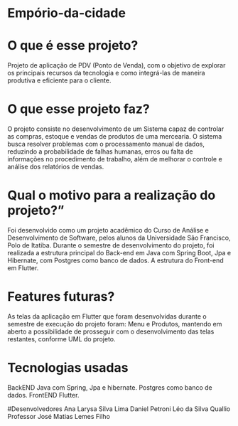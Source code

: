# Empório-da-cidade

# O que é esse projeto?
Projeto de aplicação de PDV (Ponto de Venda), com o objetivo de explorar os principais recursos da tecnologia e como integrá-las de maneira produtiva e eficiente para o cliente. 

# O que esse projeto faz?
O projeto consiste no desenvolvimento de um Sistema capaz de controlar as compras, estoque e vendas de produtos de uma mercearia.
O sistema busca resolver problemas com o processamento manual de dados, reduzindo a probabilidade de falhas humanas, erros ou falta de informações no procedimento de trabalho, além de melhorar o controle e análise dos relatórios de vendas.

# Qual o motivo para a realização do projeto?”
Foi desenvolvido como um projeto acadêmico do Curso de Análise e Desenvolvimento de Software, pelos alunos da Universidade São Francisco, Polo de Itatiba.
Durante o semestre de desenvolvimento do projeto, foi realizada a estrutura principal do Back-end em Java com Spring Boot, Jpa e Hibernate, com Postgres como banco de dados. A estrutura do Front-end em Flutter. 

# Features futuras?
As telas da aplicação em Flutter que foram desenvolvidas durante o semestre de execução do projeto foram: Menu e Produtos, mantendo em aberto a possibilidade de prosseguir com o desenvolvimento das telas restantes, conforme UML do projeto. 

# Tecnologias usadas
BackEND
Java com Spring, Jpa e hibernate.
Postgres como banco de dados.
FrontEND
Flutter.

#Desenvolvedores
Ana Larysa Silva Lima
Daniel Petroni
Léo da Silva Quallio
Professor José Matias Lemes Filho

